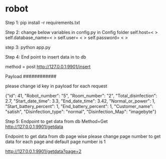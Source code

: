 # robot



Step 1: 
pip install -r requirements.txt

Step 2:
change below variables in config.py in Config folder 
self.host=< > 
self.database_name=< > 
self.user= < > 
self.password= < >

step 3:
python app.py

Step 4:
End point to insert data in to db


method = post
http://127.0.0.1:9901/insert

Payload ############

please change id key in payload for each request

{"id": 41, "Robot_number": "5", "Room_number": "2", "Total_disinfection": 2.7, "Start_date_time": 3.3, "End_date_time": 3.42, "Normal_or_power": 1, "Start_battery_percent": 1, "End_battery_percent": 1, "Customer_name": "satish", "Disinfection_type": "normal",
  "Disinfection_Map": "imagebyte"}

Step 5:
Endpoint to get data from db
Method=Get
http://127.0.0.1:9901/getdata

Endpoint to get data from db page wise 
please change page number to get data for each page and default page number is 1

http://127.0.0.1:9901/getdata?page=2



